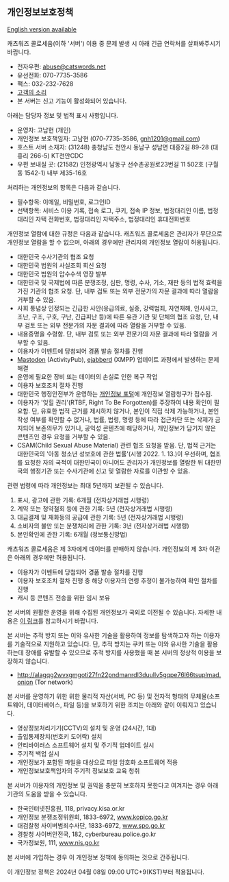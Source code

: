 ## 개인정보보호정책

[English version available](site_terms_EN.md)

캐츠워즈 콜로세움(이하 '서버') 이용 중 문제 발생 시 아래 긴급 연락처를 살펴봐주시기 바랍니다.

* 전자우편: abuse@catswords.net
* 유선전화: 070-7735-3586
* 팩스: 032-232-7628
* [고객의 소리](voc.html)
* 본 서버는 신고 기능이 활성화되어 있습니다.

아래는 담당자 정보 및 법적 표시 사항입니다.

* 운영자: 고남현 (개인)
* 개인정보 보호책임자: 고남현 (070-7735-3586, gnh1201@gmail.com)
* 호스트 서버 소재지: (31248) 충청남도 천안시 동남구 성남면 대흥2길 89-28 (대흥리 266-5) KT천안CDC
* 우편 보내실 곳: (21582) 인천광역시 남동구 선수촌공원로23번길 11 502호 (구월동 1542-1) 내부 제35-16호

처리하는 개인정보의 항목은 다음과 같습니다.

* 필수항목: 이메일, 비밀번호, 로그인ID
* 선택항목: 서비스 이용 기록, 접속 로그, 쿠키, 접속 IP 정보, 법정대리인 이름, 법정대리인 자택 전화번호, 법정대리인 자택주소, 법정대리인 휴대전화번호

개인정보 열람에 대한 규정은 다음과 같습니다. 캐츠워즈 콜로세움은 관리자가 무단으로 개인정보 열람을 할 수 없으며, 아래의 경우에만 관리자의 개인정보 열람이 허용됩니다.

* 대한민국 수사기관의 협조 요청
* 대한민국 법원의 사실조회 회신 요청
* 대한민국 법원의 압수수색 영장 발부
* 대한민국 및 국제법에 따른 분쟁조정, 심판, 명령, 수사, 기소, 재판 등의 법적 효력을 가진 기관의 협조 요청. 단, 내부 검토 또는 외부 전문가의 자문 결과에 따라 열람을 거부할 수 있음.
* 사회 통념상 인정되는 긴급한 사안(응급의료, 실종, 강력범죄, 자연재해, 인사사고, 조난, 구조, 구호, 구난, 긴급피난 등)에 따른 유관 기관 및 단체의 협조 요청, 단, 내부 검토 또는 외부 전문가의 자문 결과에 따라 열람을 거부할 수 있음.
* 내용증명을 수령함. 단, 내부 검토 또는 외부 전문가의 자문 결과에 따라 열람을 거부할 수 있음.
* 이용자가 이벤트에 당첨되어 경품 발송 절차를 진행
* [Mastodon](https://github.com/mastodon/mastodon) (ActivityPub), [ejabberd](https://github.com/processone/ejabberd) (XMPP) 업데이트 과정에서 발생하는 문제 해결
* 운영에 필요한 장비 또는 데이터의 손실로 인한 복구 작업
* 이용자 보호조치 절차 진행
* 대한민국 행정안전부가 운영하는 [개인정보 포털](https://www.privacy.go.kr)에 개인정보 열람청구가 접수됨.
* 이용자가 '잊힐 권리'(RTBF, Right To Be Forgotten)를 주장하여 내용 확인이 필요함. 단, 유효한 법적 근거를 제시하지 않거나, 본인이 직접 삭제 가능하거나, 본인 작성 여부를 확인할 수 없거나, 법률, 법령, 명령 등에 따라 접근차단 또는 삭제가 금지되어 보존의무가 있거나, 공익성 콘텐츠에 해당하거나, 개인정보가 담기지 않은 콘텐츠인 경우 요청을 거부할 수 있음.
* CSAM(Child Sexual Abuse Material) 관련 협조 요청을 받음. 단, 법적 근거는 대한민국의 '아동 청소년 성보호에 관한 법률'(시행 2022. 1. 13.)이 우선하며, 협조를 요청한 자의 국적이 대한민국이 아니어도 관리자가 개인정보를 열람한 뒤 대한민국의 행정기관 또는 수사기관에 신고 및 열람한 자료를 이관할 수 있음.

관련 법령에 따라 개인정보는 최대 5년까지 보관될 수 있습니다.

1. 표시, 광고에 관한 기록: 6개월 (전자상거래법 시행령)
2. 계약 또는 청약철회 등에 관한 기록: 5년 (전자상거래법 시행령)
3. 대금결제 및 재화등의 공급에 관한 기록: 5년 (전자상거래법 시행령)
4. 소비자의 불만 또는 분쟁처리에 관한 기록: 3년 (전자상거래법 시행령)
5. 본인확인에 관한 기록: 6개월 (정보통신망법)

캐츠워즈 콜로세움은 제 3자에게 데이터를 판매하지 않습니다. 개인정보의 제 3자 이관은 아래의 경우에만 허용됩니다.

* 이용자가 이벤트에 당첨되어 경품 발송 절차를 진행
* 이용자 보호조치 절차 진행 중 해당 이용자의 연령 추정이 불가능하여 확인 절차를 진행
* 캐시 등 콘텐츠 전송을 위한 임시 보유

본 서버의 원활한 운영을 위해 수집된 개인정보가 국외로 이전될 수 있습니다. 자세한 내용은 [이 링크](hosting_locations.md)를 참고하시기 바랍니다.

본 서버는 추적 방지 또는 이와 유사한 기술을 활용하여 정보를 탐색하고자 하는 이용자를 기술적으로 지원하고 있습니다. 단, 추적 방지는 쿠키 또는 이와 유사한 기술을 활용하는데 장애를 유발할 수 있으므로 추적 방지를 사용했을 때 본 서버의 정상적 이용을 보장하지 않습니다.

* http://alagqg2wvxgmgoti27fn22pndmanrdl3duullv5gqpe76l66tsuplmad.onion (Tor network)

본 서버를 운영하기 위한 위한 물리적 자산(서버, PC 등) 및 전자적 형태의 무체물(소프트웨어, 데이터베이스, 파일 등)을 보호하기 위한 조치는 아래와 같이 이뤄지고 있습니다.

* 영상정보처리기기(CCTV)의 설치 및 운영 (24시간, 1대)
* 출입통제장치(번호키 도어락) 설치
* 안티바이러스 소프트웨어 설치 및 주기적 업데이트 실시
* 주기적 백업 실시
* 개인정보가 포함된 파일을 대상으로 파일 암호화 소프트웨어 적용
* 개인정보보호책임자의 주기적 정보보호 교육 청취

본 서버가 이용자의 개인정보 및 권익을 충분히 보호하지 못한다고 여겨지는 경우 아래 기관의 도움을 받을 수 있습니다.

* 한국인터넷진흥원, 118, privacy.kisa.or.kr
* 개인정보 분쟁조정위원회, 1833-6972, www.kopico.go.kr
* 대검찰청 사이버범죄수사단, 1833-6972, www.spo.go.kr
* 경찰청 사이버안전국, 182, cyberbureau.police.go.kr
* 국가정보원, 111, www.nis.go.kr

본 서버에 가입하는 경우 이 개인정보 정책에 동의하는 것으로 간주됩니다.

이 개인정보 정책은 2024년 04월 08일 09:00 UTC+9(KST)부터 적용됩니다.
